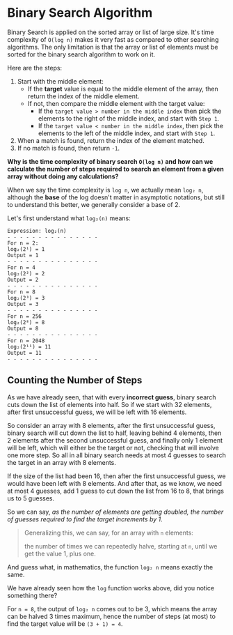 # Binary Search Algorithm

Binary Search is applied on the sorted array or list of large size.
It's time complexity of `O(log n)` makes it very fast as compared to other searching algorithms.
The only limitation is that the array or list of elements must be sorted for the binary search algorithm to work on it.

Here are the steps:

1. Start with the middle element:
   - If the **target** value is equal to the middle element of the array, then return the index of the middle element.
   - If not, then compare the middle element with the target value:
     - If the `target value > number in the middle index` then pick the elements to the right of the middle index, and start with `Step 1`.
     - If the `target value < number in the middle index`, then pick the elements to the left of the middle index, and start with `Step 1`.
2. When a match is found, return the index of the element matched.
3. If no match is found, then return `-1`.

**Why is the time complexity of binary search `O(log n)` and how can we calculate the number of steps required to search an element from a given array without doing any calculations?**

When we say the time complexity is `log n`, we actually mean `log₂ n`, although the **base** of the log doesn't matter in asymptotic notations, but still to understand this better, we generally consider a base of 2.

Let's first understand what `log₂(n)` means:

```
Expression: log₂(n)
- - - - - - - - - - - - - - -
For n = 2:
log₂(2¹) = 1
Output = 1
- - - - - - - - - - - - - - -
For n = 4
log₂(2²) = 2
Output = 2
- - - - - - - - - - - - - - -
For n = 8
log₂(2³) = 3
Output = 3
- - - - - - - - - - - - - - -
For n = 256
log₂(2⁸) = 8
Output = 8
- - - - - - - - - - - - - - -
For n = 2048
log₂(2¹¹) = 11
Output = 11
- - - - - - - - - - - - - - -
```

## Counting the Number of Steps

As we have already seen, that with every **incorrect guess**, binary search cuts down the list of elements into half.
So if we start with 32 elements, after first unsuccessful guess, we will be left with 16 elements.

So consider an array with 8 elements, after the first unsuccessful guess, binary search will cut down the list to half, leaving behind 4 elements,
then 2 elements after the second unsuccessful guess, and finally only 1 element will be left, which will either be the target or not, checking that will involve one more step.
So all in all binary search needs at most 4 guesses to search the target in an array with 8 elements.

If the size of the list had been 16, then after the first unsuccessful guess, we would have been left with 8 elements.
And after that, as we know, we need at most 4 guesses, add 1 guess to cut down the list from 16 to 8, that brings us to 5 guesses.

So we can say, _as the number of elements are getting doubled, the number of guesses required to find the target increments by 1_.

> Generalizing this, we can say, for an array with `n` elements:
> 
> the number of times we can repeatedly halve, starting at `n`, until we get the value 1, plus one.

And guess what, in mathematics, the function `log₂ n` means exactly the same.

We have already seen how the `log` function works above, did you notice something there?

For `n = 8`, the output of `log₂ n` comes out to be 3, which means the array can be halved 3 times maximum, hence the number of steps (at most) to find the target value will be `(3 + 1) = 4`.
